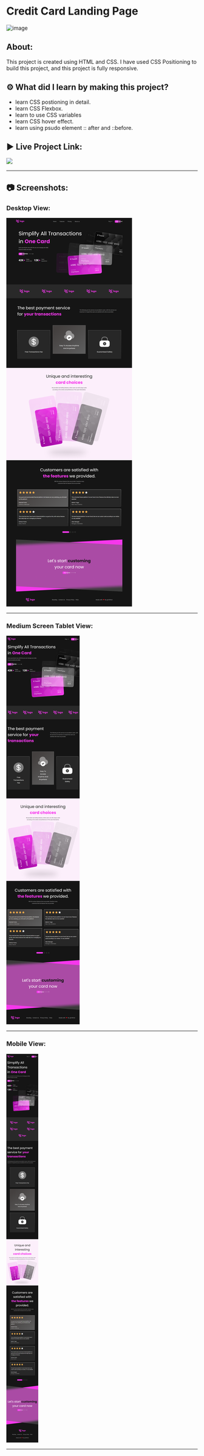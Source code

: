 # Credit Card Landing Page

![image](https://img.shields.io/badge/HTML-CSS-orange)


## About:

This project is created using HTML and CSS. I have used CSS Positioning to build this project, and this project is fully responsive. 

## ⚙️ What did I learn by making this project?

-   learn CSS postioning in detail.
-   learn CSS Flexbox. 
-   learn to use CSS variables
-   learn CSS hover effect.
-   learn using psudo element :: after and ::before.

## ▶️ Live Project Link:
[<img src= "https://img.shields.io/badge/PROJCET LINK-1DA55F?style=for-the-badge&logo=&logoColor=white" />](https://credit-cards-landing-page.netlify.app/)

<hr>

## 📷 Screenshots:

### Desktop View:

![image](https://github.com/vitthal-korvan/Credit-Card-Landing-Page/blob/main/assets/ScreenShots/desktop_view.png)

<hr>

### Medium Screen Tablet View:

![image](https://github.com/vitthal-korvan/Credit-Card-Landing-Page/blob/main/assets/ScreenShots/tablet_view.png)

<hr>

### Mobile View:

![image](https://github.com/vitthal-korvan/Credit-Card-Landing-Page/blob/main/assets/ScreenShots/mobile_view.png)

<hr>

